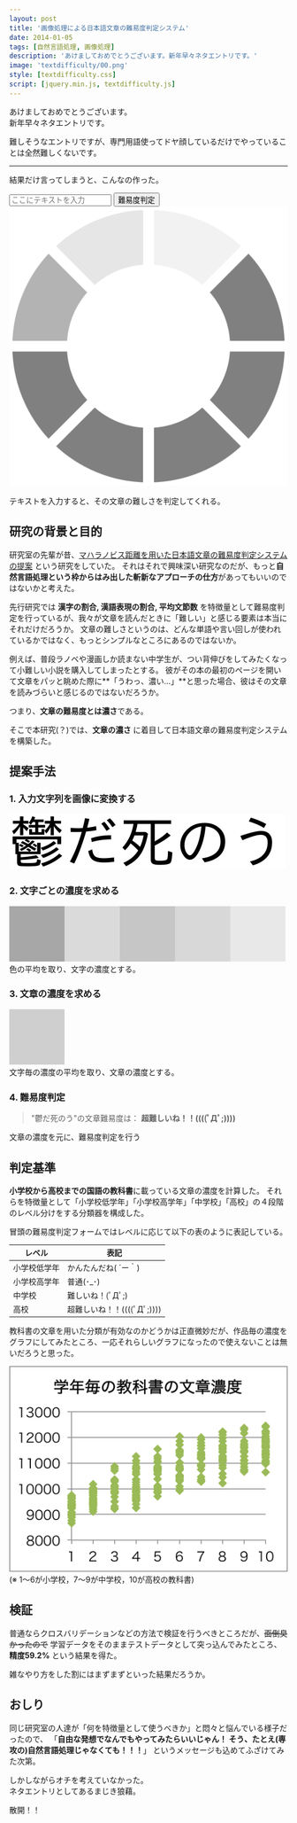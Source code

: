 ```yaml
---
layout: post
title: '画像処理による日本語文章の難易度判定システム'
date: 2014-01-05
tags: [自然言語処理, 画像処理]
description: 'あけましておめでとうございます。新年早々ネタエントリです。'
image: 'textdifficulty/00.png'
style: [textdifficulty.css]
script: [jquery.min.js, textdifficulty.js]
---
```


あけましておめでとうございます。  
新年早々ネタエントリです。

難しそうなエントリですが、専門用語使ってドヤ顔しているだけでやっていることは全然難しくないです。

---

結果だけ言ってしまうと、こんなの作った。

<form id="TextDifficulty">
  <input type="text" name="text" placeholder="ここにテキストを入力" />
  <input type="submit" value="難易度判定" />
  <img src="/images/loading.gif" class="loading" />
  <p class="result"></p>
</form>

テキストを入力すると、その文章の難しさを判定してくれる。

## 研究の背景と目的
研究室の先輩が昔、[マハラノビス距離を用いた日本語文章の難易度判定システムの提案][cinii] という研究をしていた。
それはそれで興味深い研究なのだが、もっと**自然言語処理という枠からはみ出した斬新なアプローチの仕方**があってもいいのではないかと考えた。

先行研究では **漢字の割合, 漢語表現の割合, 平均文節数** を特徴量として難易度判定を行っているが、我々が文章を読んだときに「難しい」と感じる要素は本当にそれだけだろうか。
文章の難しさというのは、どんな単語や言い回しが使われているかではなく、もっとシンプルなところにあるのではないか。

例えば、普段ラノベや漫画しか読まない中学生が、つい背伸びをしてみたくなって小難しい小説を購入してしまったとする。
彼がその本の最初のページを開いて文章をパッと眺めた際に**「うわっ、濃い...」**と思った場合、彼はその文章を読みづらいと感じるのではないだろうか。

つまり、**文章の難易度とは濃さ**である。

そこで本研究(？)では、**文章の濃さ** に着目して日本語文章の難易度判定システムを構築した。

## 提案手法
### 1. 入力文字列を画像に変換する
![](/images/textdifficulty/01.png)  

### 2. 文字ごとの濃度を求める
![](/images/textdifficulty/02.png)  
色の平均を取り、文字の濃度とする。

### 3. 文章の濃度を求める
![](/images/textdifficulty/03.png)  
文字毎の濃度の平均を取り、文章の濃度とする。

### 4. 難易度判定
> "鬱だ死のう"の文章難易度は： **超難しいね！！((((ﾟДﾟ;))))**

文章の濃度を元に、難易度判定を行う

## 判定基準
**小学校から高校までの国語の教科書**に載っている文章の濃度を計算した。
それらを特徴量として「小学校低学年」「小学校高学年」「中学校」「高校」の４段階のレベル分けをする分類器を構成した。

冒頭の難易度判定フォームではレベルに応じて以下の表のように表記している。

| レベル | 表記 |
|---|---|
| 小学校低学年 | かんたんだね( ´ー｀)       |
| 小学校高学年 | 普通(･\_･)                  |
| 中学校       | 難しいね！(ﾟДﾟ;)           |
| 高校         | 超難しいね！！((((ﾟДﾟ;)))) |

教科書の文章を用いた分類が有効なのかどうかは正直微妙だが、作品毎の濃度をグラフにしてみたところ、一応それらしいグラフになったので使えないことは無いだろうと思った。

![](/images/textdifficulty/graph.png)  
(※ 1〜6が小学校，7〜9が中学校，10が高校の教科書)

## 検証
普通ならクロスバリデーションなどの方法で検証を行うべきところだが、<del>面倒臭かったので</del>
学習データをそのままテストデータとして突っ込んでみたところ、
**精度59.2%** という結果を得た。

雑なやり方をした割にはまずまずといった結果だろうか。

## おしり
同じ研究室の人達が「何を特徴量として使うべきか」と悶々と悩んでいる様子だったので、
「**自由な発想でなんでもやってみたらいいじゃん！ そう、たとえ(専攻の)自然言語処理じゃなくても！！！**」
というメッセージも込めてふざけてみた次第。

しかしながらオチを考えていなかった。  
ネタエントリとしてあるまじき狼藉。

散開！！

[cinii]: http://ci.nii.ac.jp/naid/110008711218
